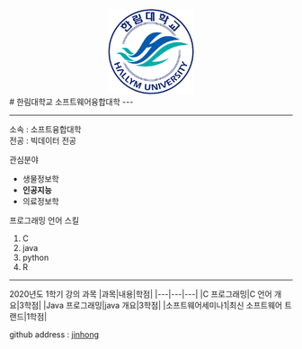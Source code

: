 <center><img src=hallym.png height=30% width=30%></center>
# 한림대학교 소프트웨어융합대학  
---  


---

소속 : 소프트융합대학  
전공 : 빅데이터 전공  

관심분야   
* 생물정보학  
* **인공지능**   
* 의료정보학  

프로그래밍 언어 스킬   
1. C
2. java
3. python
4. R

---

2020년도 1학기 강의 과목
|과목|내용|학점|
|---|---|---|
|C 프로그래밍|C 언어 개요|3학점|
|Java 프로그래밍|java 개요|3학점|
|소프트웨어세미나1|최신 소프트웨어 트랜드|1학점|

github address : [jinhong][github]

[github]:http://github.com/HallymhongE
